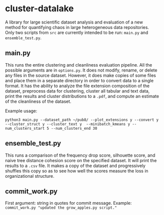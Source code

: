 # cluster-datalake

A library for large scientific dataset analysis and evaluation of a new method for quantifying chaos in large heterogeneous data repositories. Only two scripts from `src` are currently intended to be run: `main.py` and `ensemble_test.py`. 

## main.py

This runs the entire clustering and cleanliness evaluation pipeline. All the possible arguments are in `options.py`. It does not modify, rename, or delete any files in the source dataset. However, it does make copies of some files and place them in a separate directory in order to convert data to a single format. It has the ability to analyze the file extension composition of the dataset, preprocess data for clustering, cluster all tabular and text data, print the results and cluster distributions to a `.pdf`, and compute an estimate of the cleanliness of the dataset. 

Example usage:

`python3 main.py --dataset_path ~/pub8/ --plot_extensions y --convert y --cluster_struct y --cluster_text y  --minibatch_kmeans y --num_clusters_start 5 --num_clusters_end 30`

## ensemble\_test.py

This runs a comparison of the frequency drop score, silhouette score, and naive tree distance cohesion score on the specified dataset. It will print the results to a `.csv` file. It makes a copy of the dataset and progressively shuffles this copy so as to see how well the scores measure the loss in organizational structure. 

## commit\_work.py
First argument: string in quotes for commit message. 
Example: `commit_work.py "updated the grow_apples.py script."`

